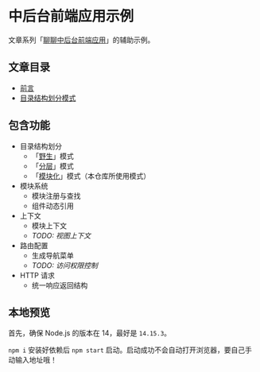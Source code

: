 # 中后台前端应用示例

文章系列「[聊聊中后台前端应用](https://ourai.ws/series/talking-about-frontend-of-web-based-management-systems/)」的辅助示例。

## 文章目录

- [前言](https://ourai.ws/posts/reason-for-talking-about-frontend-of-web-based-management-systems)
- [目录结构划分模式](https://ourai.ws/posts/patterns-of-directory-structure-in-frontend-projects)

## 包含功能

- 目录结构划分
  - 「[野生](structure/wild)」模式
  - 「[分层](structure/layered)」模式
  - 「[模块化](structure/modularized)」模式（本仓库所使用模式）
- 模块系统
  - 模块注册与查找
  - 组件动态引用
- 上下文
  - 模块上下文
  - _TODO: 视图上下文_
- 路由配置
  - 生成导航菜单
  - _TODO: 访问权限控制_
- HTTP 请求
  - 统一响应返回结构

## 本地预览

首先，确保 Node.js 的版本在 14，最好是 `14.15.3`。

`npm i` 安装好依赖后 `npm start` 启动。启动成功不会自动打开浏览器，要自己手动输入地址哦！
